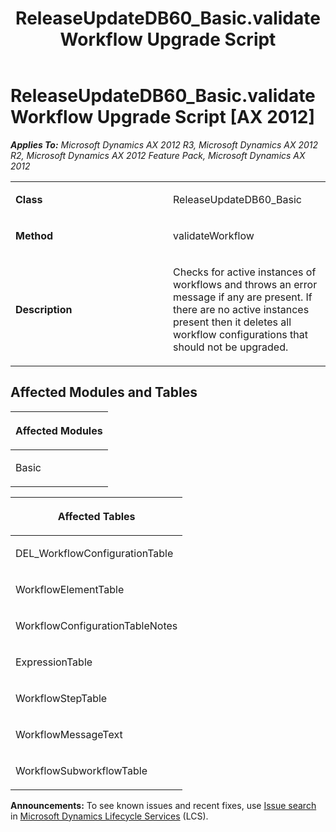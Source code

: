 ﻿---
title: ReleaseUpdateDB60_Basic.validateWorkflow Upgrade Script
TOCTitle: ReleaseUpdateDB60_Basic.validateWorkflow Upgrade Script
ms:assetid: 02555f8d-cd72-6a62-cf07-e008d7da75f1
ms:mtpsurl: https://msdn.microsoft.com/en-us/library/JJ684643(v=AX.60)
ms:contentKeyID: 49706344
ms.date: 05/18/2015
mtps_version: v=AX.60
---

# ReleaseUpdateDB60\_Basic.validateWorkflow Upgrade Script [AX 2012]


_**Applies To:** Microsoft Dynamics AX 2012 R3, Microsoft Dynamics AX 2012 R2, Microsoft Dynamics AX 2012 Feature Pack, Microsoft Dynamics AX 2012_

<table>
<colgroup>
<col style="width: 50%" />
<col style="width: 50%" />
</colgroup>
<tbody>
<tr class="odd">
<td><p><strong>Class</strong></p></td>
<td><p>ReleaseUpdateDB60_Basic</p></td>
</tr>
<tr class="even">
<td><p><strong>Method</strong></p></td>
<td><p>validateWorkflow</p></td>
</tr>
<tr class="odd">
<td><p><strong>Description</strong></p></td>
<td><p>Checks for active instances of workflows and throws an error message if any are present. If there are no active instances present then it deletes all workflow configurations that should not be upgraded.</p></td>
</tr>
</tbody>
</table>


## Affected Modules and Tables

<table>
<colgroup>
<col style="width: 100%" />
</colgroup>
<thead>
<tr class="header">
<th><p>Affected Modules</p></th>
</tr>
</thead>
<tbody>
<tr class="odd">
<td><p>Basic</p></td>
</tr>
</tbody>
</table>


<table>
<colgroup>
<col style="width: 100%" />
</colgroup>
<thead>
<tr class="header">
<th><p>Affected Tables</p></th>
</tr>
</thead>
<tbody>
<tr class="odd">
<td><p>DEL_WorkflowConfigurationTable</p></td>
</tr>
<tr class="even">
<td><p>WorkflowElementTable</p></td>
</tr>
<tr class="odd">
<td><p>WorkflowConfigurationTableNotes</p></td>
</tr>
<tr class="even">
<td><p>ExpressionTable</p></td>
</tr>
<tr class="odd">
<td><p>WorkflowStepTable</p></td>
</tr>
<tr class="even">
<td><p>WorkflowMessageText</p></td>
</tr>
<tr class="odd">
<td><p>WorkflowSubworkflowTable</p></td>
</tr>
</tbody>
</table>

  
**Announcements:** To see known issues and recent fixes, use [Issue search](http://go.microsoft.com/fwlink/?linkid=389258) in [Microsoft Dynamics Lifecycle Services](http://go.microsoft.com/fwlink/?linkid=306505) (LCS).

